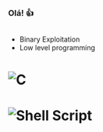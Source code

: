 ### Olá! 👍

##


 - Binary Exploitation
 - Low level programming

##


# ![C](https://img.shields.io/badge/c-%2300599C.svg?style=for-the-badge&logo=c&logoColor=white)
# ![Shell Script](https://img.shields.io/badge/shell_script-%23121011.svg?style=for-the-badge&logo=gnu-bash&logoColor=white)
